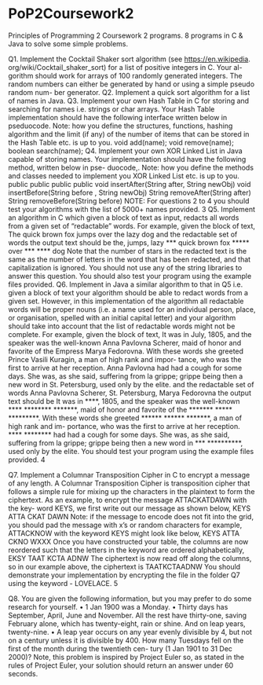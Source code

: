 # PoP2Coursework2
Principles of Programming 2 Coursework 2 programs. 8 programs in C &amp; Java to solve some simple problems.

Q1. Implement the Cocktail Shaker sort algorithm (see https://en.wikipedia. org/wiki/Cocktail_shaker_sort) for a list of positive integers in C. Your al- gorithm should work for arrays of 100 randomly generated integers. The random numbers can either be generated by hand or using a simple pseudo random num- ber generator.
Q2. Implement a quick sort algorithm for a list of names in Java.
Q3. Implement your own Hash Table in C for storing and searching for names i.e. strings or char arrays. Your Hash Table implementation should have the following interface written below in pseduocode. Note: how you define the structures, functions, hashing algorithm and the limit (if any) of the number of items that can be stored in the Hash Table etc. is up to you.
void add(name);
void remove(name); boolean search(name);
Q4. Implement your own XOR Linked List in Java capable of storing names. Your implementation should have the following method, written below in pse- duocode,. Note: how you define the methods and classes needed to implement you XOR Linked List etc. is up to you.
public public public public
void insertAfter(String after, String newObj) void insertBefore(String before , String newObj) String removeAfter(String after)
String removeBefore(String before)
NOTE: For questions 2 to 4 you should test your algorithms with the list of 5000+ names provided.
3
Q5. Implement an algorithm in C which given a block of text as input, redacts all words from a given set of “redactable” words. For example, given the block of text,
The quick brown fox jumps over the lazy dog
and the redactable set of words
the output text should be
the, jumps, lazy
*** quick brown fox ***** over *** **** dog
Note that the number of stars in the redacted text is the same as the number of letters in the word that has been redacted, and that capitalization is ignored. You should not use any of the string libraries to answer this question. You should also test your program using the example files provided.
Q6. Implement in Java a similar algorithm to that in Q5 i.e. given a block of text your algorithm should be able to redact words from a given set. However, in this implementation of the algorithm all redactable words will be proper nouns (i.e. a name used for an individual person, place, or organisation, spelled with an initial capital letter) and your algorithm should take into account that the list of redactable words might not be complete. For example, given the block of text,
It was in July, 1805, and the speaker was the well-known Anna Pavlovna Scherer, maid of honor and favorite of the Empress Marya Fedorovna. With these words she greeted Prince Vasili Kuragin, a man of high rank and impor- tance, who was the first to arrive at her reception. Anna Pavlovna had had a cough for some days. She was, as she said, suffering from la grippe; grippe being then a new word in St. Petersburg, used only by the elite.
and the redactable set of words
Anna Pavlovna Scherer, St. Petersburg, Marya Fedorovna
the output text should be
It was in ****, 1805, and the speaker was the well-known **** ******** *******, maid of honor and favorite of the ******* ***** *********. With these words she greeted ****** ****** *******, a man of high rank and im- portance, who was the first to arrive at her reception. **** ******** had had a cough for some days. She was, as she said, suffering from la grippe; grippe being then a new word in *** **********, used only by the elite.
You should test your program using the example files provided. 4

Q7. Implement a Columnar Transposition Cipher in C to encrypt a message of any length. A Columnar Transposition Cipher is transposition cipher that follows a simple rule for mixing up the characters in the plaintext to form the ciphertext.
As an example, to encrypt the message ATTACKATDAWN with the key- word KEYS, we first write out our message as shown below,
KEYS ATTA
CKAT DAWN
Note: if the message to encode does not fit into the grid, you should pad the message with x’s or random characters for example, ATTACKNOW with the keyword KEYS might look like below,
KEYS ATTA CKNO WXXX
Once you have constructed your table, the columns are now reordered such that the letters in the keyword are ordered alphabetically,
EKSY TAAT
KCTA ADNW
The ciphertext is now read off along the columns, so in our example above, the ciphertext is TAATKCTAADNW
You should demonstrate your implementation by encrypting the file in the folder Q7 using the keyword - LOVELACE.
                  5

Q8. You are given the following information, but you may prefer to do some research for yourself.
• 1 Jan 1900 was a Monday.
• Thirty days has September, April, June and November. All the rest have thirty-one, saving February alone, which has twenty-eight, rain or shine. And on leap years, twenty-nine.
• A leap year occurs on any year evenly divisible by 4, but not on a century unless it is divisible by 400.
How many Tuesdays fell on the first of the month during the twentieth cen- tury (1 Jan 1901 to 31 Dec 2000)?
Note, this problem is inspired by Project Euler so, as stated in the rules of Project Euler, your solution should return an answer under 60 seconds.
